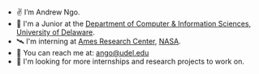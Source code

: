 - ✌️ I’m Andrew Ngo.
- 🌱 I'm a Junior at the [Department of Computer & Information Sciences](https://www.cis.udel.edu/), [University of Delaware](https://www.udel.edu/).
- 🛰️ I'm interning at [Ames Research Center](https://www.nasa.gov/ames), [NASA](https://www.nasa.gov/).
- 📩 You can reach me at: ango@udel.edu
- 💎 I'm looking for more internships and research projects to work on.

<!---
andrewango/andrewango is a ✨ special ✨ repository because its `README.md` (this file) appears on your GitHub profile.
You can click the Preview link to take a look at your changes.
--->
